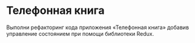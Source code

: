 # Телефонная книга

Выполни рефакторинг кода приложения «Телефонная книга» добавив управление состоянием при помощи библиотеки Redux.
